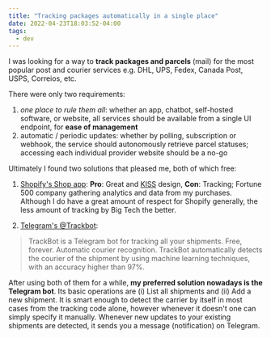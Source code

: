 ```yaml
---
title: "Tracking packages automatically in a single place"
date: 2022-04-23T18:03:52-04:00
tags:
  - dev
---
```


I was looking for a way to **track packages and parcels** (mail) for the most popular post and courier services e.g. DHL, UPS, Fedex, Canada Post, USPS, Correios, etc.

<!--more-->

There were only two requirements:

1. _one place to rule them all_: whether an app, chatbot, self-hosted software, or website, all services should be available from a single UI endpoint, for **ease of management**
2. automatic / periodic updates: whether by polling, subscription or webhook, the service should autonomously retrieve parcel statuses; accessing each individual provider website should be a no-go

Ultimately I found two solutions that pleased me, both of which free:

1. [Shopify's Shop app](https://shop.app): **Pro**: Great and [KISS](https://en.wikipedia.org/wiki/KISS_principle) design, **Con**: Tracking; Fortune 500 company gathering analytics and data from my purchases. Although I do have a great amount of respect for Shopify generally, the less amount of tracking by Big Tech the better.

2. [Telegram's @Trackbot](https://trackbot.eu/en):

> TrackBot is a Telegram bot for tracking all your shipments. Free, forever. Automatic courier recognition. TrackBot automatically detects the courier of the shipment by using machine learning techniques, with an accuracy higher than 97%.

After using both of them for a while, **my preferred solution nowadays is the Telegram bot**. Its basic operations are (i) List all shipments and (ii) Add a new shipment. It is smart enough to detect the carrier by itself in most cases from the tracking code alone, however whenever it doesn't one can simply specify it manually. Whenever new updates to your existing shipments are detected, it sends you a message (notification) on Telegram.
